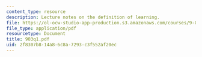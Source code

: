 ```yaml
---
content_type: resource
description: Lecture notes on the definition of learning.
file: https://ol-ocw-studio-app-production.s3.amazonaws.com/courses/9-03-neural-basis-of-learning-and-memory-fall-2007/2f8307b814a86c8a7293c3f552af20ec_903q1.pdf
file_type: application/pdf
resourcetype: Document
title: 903q1.pdf
uid: 2f8307b8-14a8-6c8a-7293-c3f552af20ec
---
```

